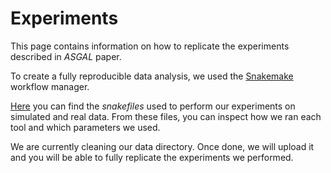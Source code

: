 [//]: # (Comment)
# Experiments

This page contains information on how to replicate the experiments described in _ASGAL_ paper.

To create a fully reproducible data analysis, we used the [Snakemake](https://snakemake.readthedocs.io/en/stable/) workflow manager.

[Here](https://github.com/AlgoLab/galig/tree/master/paper/experiments) you can find the _snakefiles_ used to perform our experiments on simulated and real data. From these files, you can inspect how we ran each tool and which parameters we used.

We are currently cleaning our data directory. Once done, we will upload it and you will be able to fully replicate the experiments we performed.